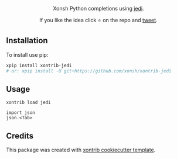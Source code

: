 <p align="center">
Xonsh Python completions using <a href="https://jedi.readthedocs.io/en/latest/">jedi</a>.
</p>

<p align="center">
If you like the idea click ⭐ on the repo and <a href="https://twitter.com/intent/tweet?text=Nice%20xontrib%20for%20the%20xonsh%20shell!&url=https://github.com/xonsh/xontrib-jedi" target="_blank">tweet</a>.
</p>


## Installation

To install use pip:

```bash
xpip install xontrib-jedi
# or: xpip install -U git+https://github.com/xonsh/xontrib-jedi
```

## Usage

```xsh
xontrib load jedi

import json
json.<Tab>
```

## Credits

This package was created with [xontrib cookiecutter template](https://github.com/xonsh/xontrib-cookiecutter).
